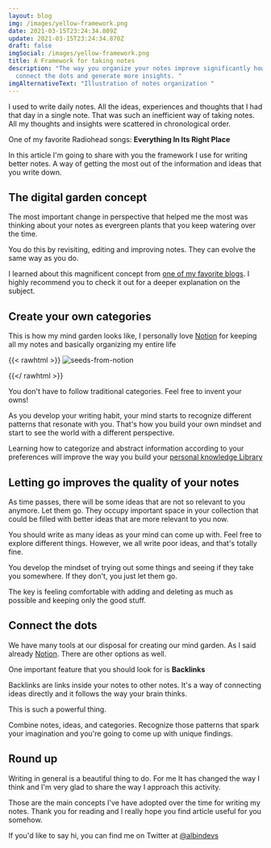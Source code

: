 ```yaml
---
layout: blog
img: /images/yellow-framework.png
date: 2021-03-15T23:24:34.809Z
update: 2021-03-15T23:24:34.870Z
draft: false
imgSocial: /images/yellow-framework.png
title: A Framework for taking notes
description: "The way you organize your notes improve significantly how you
  connect the dots and generate more insights. "
imgAlternativeText: "Illustration of notes organization "
---
```

I used to write daily notes. All the ideas, experiences and thoughts that I had that day in a single note. That was such an inefficient way of taking notes. All my thoughts and insights were scattered in chronological order.

One of my favorite Radiohead songs: **Everything In Its Right Place**

In this article I'm going to share with you the framework I use for writing better notes. A way of getting the most out of the information and ideas that you write down.

## The digital garden concept

The most important change in perspective that helped me the most was thinking about your notes as evergreen plants that you keep watering over the time. 

You do this by revisiting, editing and improving notes. They can evolve the same way as you do.

I learned about this magnificent concept from [one of my favorite blogs](https://nesslabs.com/digital-garden-set-up). I highly recommend you to check it out for a deeper explanation on the subject.

## Create your own categories

This is how my mind garden looks like, I personally love [Notion](notion.so) for keeping all my notes and basically organizing my entire life

{{< rawhtml >}}
<img id="seeds-from-notion" src="/images/screenshot_2021-03-15-notion-–-the-all-in-one-workspace-for-your-notes-tasks-wikis-and-databases-.png" alt="seeds-from-notion">

<script>
    let seeds = document.querySelector("#seeds-from-notion")
    // scaleOnY(seeds)
    zoomOnHover(seeds)
</script>
{{</ rawhtml >}}

You don't have to follow traditional categories. Feel free to invent your owns!

As you develop your writing habit, your mind starts to recognize different patterns that resonate with you. That's how you build your own mindset and start to see the world with a different perspective.

Learning how to categorize and abstract information according to your preferences will improve the way you build your [personal knowledge Library](https://en.wikipedia.org/wiki/Personal_knowledge_management)

## Letting go improves the quality of your notes

As time passes, there will be some ideas that are not so relevant to you anymore. Let them go. They occupy important space in your collection that could be filled with better ideas that are more relevant to you now.

You should write as many ideas as your mind can come up with. Feel free to explore different things. However, we all write poor ideas, and that's totally fine.

You develop the mindset of trying out some things and seeing if they take you somewhere. If they don't, you just let them go.

The key is feeling comfortable with adding and deleting as much as possible and keeping only the good stuff.

## Connect the dots

We have many tools at our disposal for creating our mind garden. As I said already [Notion](notion.so). There are other options as well. 

One important feature that you should look for is **Backlinks**

Backlinks are links inside your notes to other notes. It's a way of connecting ideas directly and it follows the way your brain thinks.

This is such a powerful thing.

Combine notes, ideas, and categories. Recognize those patterns that spark your imagination and you're going to come up with unique findings.

## Round up

Writing in general is a beautiful thing to do. For me It has changed the way I think and I'm very glad to share the way I approach this activity.

Those are the main concepts I've have adopted over the time for writing my notes. Thank you for reading and I really hope you find article useful for you somehow. 

If you'd like to say hi, you can find me on Twitter at [@albindevs](https://twitter.com/albindevs)